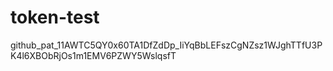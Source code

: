 # token-test
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
